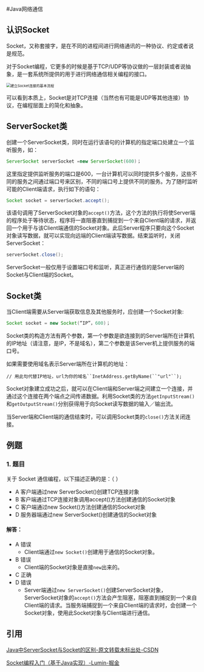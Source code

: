 #Java网络通信



## 认识Socket

Socket，又称套接字，是在不同的进程间进行网络通讯的一种协议、约定或者说是规范。

对于Socket编程，它更多的时候是基于TCP/UDP等协议做的一层封装或者说抽象，是一套系统所提供的用于进行网络通信相关编程的接口。

 <img src="https://image-hosting.jellyfishmix.com/20200623154202.png" alt="建立Socket连接的基本流程" style="zoom:67%;" />

可以看到本质上，Socket是对TCP连接（当然也有可能是UDP等其他连接）协议，在编程层面上的简化和抽象。



## ServerSocket类

创建一个ServerSocket类，同时在运行该语句的计算机的指定端口处建立一个监听服务，如：

```java
ServerSocket serverSocket =new ServerSocket(600)；
```

这里指定提供监听服务的端口是600，一台计算机可以同时提供多个服务，这些不同的服务之间通过端口号来区别，不同的端口号上提供不同的服务。为了随时监听可能的Client端请求，执行如下的语句：

```java
Socket socket = serverSocket.accept();
```

该语句调用了ServerSocket对象的`accept()`方法，这个方法的执行将使Server端的程序处于等待状态，程序将一直阻塞直到捕捉到一个来自Client端的请求，并返回一个用于与该Client端通信的Socket对象。此后Server程序只要向这个Socket对象读写数据，就可以实现向远端的Client端读写数据。结束监听时，关闭ServerSocket：

```java
serverSocket.close();
```

ServerSocket一般仅用于设置端口号和监听，真正进行通信的是Server端的Socket与Client端的Socket。



## Socket类

当Client端需要从Server端获取信息及其他服务时，应创建一个Socket对象:

```java
Socket socket = new Socket(“IP”，600)；
```

Socket类的构造方法有两个参数，第一个参数是欲连接到的Server端所在计算机的IP地址（请注意，是IP，不是域名），第二个参数是该Server机上提供服务的端口号。

如果需要使用域名表示Server端所在计算机的地址：

```
// 用此句代替IP地址，url为你的域名``InetAddress.getByName(``"url"``);
```

Socket对象建立成功之后，就可以在Client端和Server端之间建立一个连接，并通过这个连接在两个端点之间传递数据。利用Socket类的方法`getInputStream()`和`getOutputStream()`分别获得用于向Socket读写数据的输入／输出流。

当Server端和Client端的通信结束时，可以调用Socket类的`close()`方法关闭连接。



## 例题

### 1. 题目

关于 Socket 通信编程，以下描述正确的是：（ ）

- A 客户端通过new ServerSocket()创建TCP连接对象
- B 客户端通过TCP连接对象调用accept()方法创建通信的Socket对象
- C 客户端通过new Socket()方法创建通信的Socket对象
- D 服务器端通过new ServerSocket()创建通信的Socket对象

#### 解答：

- A 错误
  - Client端通过`new Socket()`创建用于通信的Socket对象。
- B 错误
  - Client端的Socket对象是直接`new`出来的。
- C 正确
- D 错误
  - Server端通过`new ServerSocket()`创建ServerSocket对象，ServerSocket对象的`accept()`方法会产生阻塞，阻塞直到捕捉到一个来自Client端的请求。当服务端捕捉到一个来自Client端的请求时，会创建一个Socket对象，使用此Socket对象与Client端进行通信。



## 引用

[Java中ServerSocket与Socket的区别-原文转载未标出处-CSDN](https://blog.csdn.net/wwwjiahuan/article/details/60881489)

[Socket编程入门（基于Java实现）-Lumin-掘金](https://juejin.im/post/5ad9dd61518825671c0e1d71)

